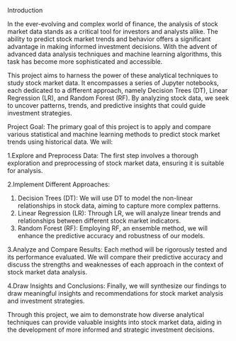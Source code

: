 Introduction

In the ever-evolving and complex world of finance, the analysis of stock market data stands as a critical tool for investors and analysts alike. The ability to predict stock market trends and behavior offers a significant advantage in making informed investment decisions. With the advent of advanced data analysis techniques and machine learning algorithms, this task has become more sophisticated and accessible.

This project aims to harness the power of these analytical techniques to study stock market data. It encompasses a series of Jupyter notebooks, each dedicated to a different approach, namely Decision Trees (DT), Linear Regression (LR), and Random Forest (RF). By analyzing stock data, we seek to uncover patterns, trends, and predictive insights that could guide investment strategies.

Project Goal:
The primary goal of this project is to apply and compare various statistical and machine learning methods to predict stock market trends using historical data. We will:

1.Explore and Preprocess Data: The first step involves a thorough exploration and preprocessing of stock market data, ensuring it is suitable for analysis.

2.Implement Different Approaches:

  1) Decision Trees (DT): We will use DT to model the non-linear relationships in stock data, aiming to capture more complex patterns.
  2) Linear Regression (LR): Through LR, we will analyze linear trends and relationships between different stock market indicators.
  3) Random Forest (RF): Employing RF, an ensemble method, we will enhance the predictive accuracy and robustness of our models.
     
3.Analyze and Compare Results: Each method will be rigorously tested and its performance evaluated. We will compare their predictive accuracy and discuss the strengths and weaknesses of each approach in the context of stock market data analysis.

4.Draw Insights and Conclusions: Finally, we will synthesize our findings to draw meaningful insights and recommendations for stock market analysis and investment strategies.

Through this project, we aim to demonstrate how diverse analytical techniques can provide valuable insights into stock market data, aiding in the development of more informed and strategic investment decisions. ​​






